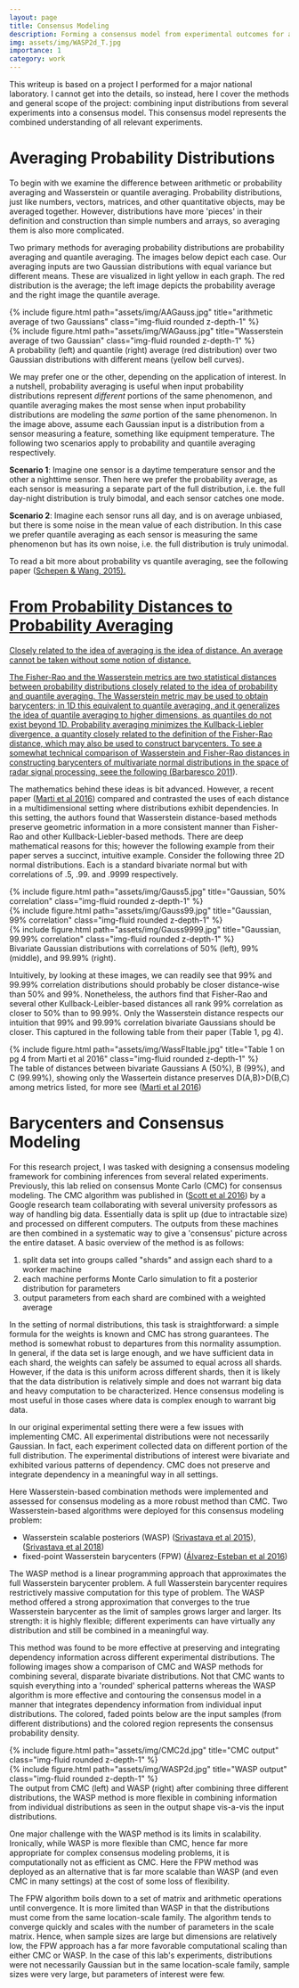 ```yaml
---
layout: page
title: Consensus Modeling
description: Forming a consensus model from experimental outcomes for a major national lab
img: assets/img/WASP2d_T.jpg
importance: 1
category: work
---
```


This writeup is based on a project I performed for a major national laboratory. I cannot get into the details, so instead, here I cover the methods and general scope of the project: combining input distributions from several experiments into a consensus model. This consensus model represents the combined understanding of all relevant experiments.

# Averaging Probability Distributions

To begin with we examine the difference between arithmetic or probability averaging and Wasserstein or quantile averaging. Probability distributions, just like numbers, vectors, matrices, and other quantitative objects, may be averaged together. However, distributions have more 'pieces' in their definition and construction than simple numbers and arrays, so averaging them is also more complicated.

Two primary methods for averaging probability distributions are probability averaging and quantile averaging. The images below depict each case. Our averaging inputs are two Gaussian distributions with equal variance but different means. These are visualized in light yellow in each graph. The red distribution is the average; the left image depicts the probability average and the right image the quantile average.

<div class="row">
    <div class="col-sm mt-3 mt-md-0">
        {% include figure.html path="assets/img/AAGauss.jpg" title="arithmetic average of two Gaussians" class="img-fluid rounded z-depth-1" %}
    </div>
    <div class="col-sm mt-3 mt-md-0">
        {% include figure.html path="assets/img/WAGauss.jpg" title="Wasserstein average of two Gaussian" class="img-fluid rounded z-depth-1" %}
    </div>
</div>
<div class="caption">
    A probability (left) and quantile (right) average (red distribution) over two Gaussian distributions with different means (yellow bell curves).
</div>

We may prefer one or the other, depending on the application of interest. In a nutshell, probability averaging is useful when input probability distributions represent *different* portions of the same phenomenon, and quantile averaging makes the most sense when input probability distributions are modeling the *same* portion of the same phenomenon. In the image above, assume each Gaussian input is a distribution from a sensor measuring a feature, something like equipment temperature. The following two scenarios apply to probability and quantile averaging respectively.

**Scenario 1**: Imagine one sensor is a daytime temperature sensor and the other a nighttime sensor. Then here we prefer the probability average, as each sensor is measuring a separate part of the full distribution, i.e. the full day-night distribution is truly bimodal, and each sensor catches one mode.

**Scenario 2**: Imagine each sensor runs all day, and is on average unbiased, but there is some noise in the mean value of each distribution. In this case we prefer quantile averaging as each sensor is measuring the same phenomenon but has its own noise, i.e. the full distribution is truly unimodal.

To read a bit more about probability vs quantile averaging, see the following paper (<a href="https://doi.org/10.1002/2014WR016163">Schepen & Wang, 2015).

# From Probability Distances to Probability Averaging

Closely related to the idea of averaging is the idea of distance. An average cannot be taken without some notion of distance. 

The Fisher-Rao and the Wasserstein metrics are two statistical distances between probability distributions closely related to the idea of probability and quantile averaging. The Wasserstein metric may be used to obtain barycenters; in 1D this equivalent to quantile averaging, and it generalizes the idea of quantile averaging to higher dimensions, as quantiles do not exist beyond 1D. Probability averaging minimizes the Kullback-Liebler divergence, a quantity closely related to the definition of the Fisher-Rao distance, which may also be used to construct barycenters. To see a somewhat technical comparison of Wasserstein and Fisher-Rao distances in constructing barycenters of multivariate normal distributions in the space of radar signal processing, seee the following (<a href="https://ieeexplore.ieee.org/abstract/document/6042179">Barbaresco 2011</a>).

The mathematics behind these ideas is bit advanced. However, a recent paper (<a href="https://doi.org/10.1109/SSP.2016.7551770">Marti et al 2016</a>) compared and contrasted the uses of each distance in a multidimensional setting where distributions exhibit dependencies. In this setting, the authors found that Wasserstein distance-based methods preserve geometric information in a more consistent manner than Fisher-Rao and other Kullback-Liebler-based methods. There are deep mathematical reasons for this; however the following example from their paper serves a succinct, intuitive example. Consider the following three 2D normal distributions. Each is a standard bivariate normal but with correlations of .5, .99. and .9999 respectively.

<div class="row">
    <div class="col-sm mt-3 mt-md-0">
        {% include figure.html path="assets/img/Gauss5.jpg" title="Gaussian, 50% correlation" class="img-fluid rounded z-depth-1" %}
    </div>
    <div class="col-sm mt-3 mt-md-0">
        {% include figure.html path="assets/img/Gauss99.jpg" title="Gaussian, 99% correlation" class="img-fluid rounded z-depth-1" %}
    </div>
    <div class="col-sm mt-3 mt-md-0">
        {% include figure.html path="assets/img/Gauss9999.jpg" title="Gaussian, 99.99% correlation" class="img-fluid rounded z-depth-1" %}
    </div>
</div>
<div class="caption">
    Bivariate Gaussian distributions with correlations of 50% (left), 99% (middle), and 99.99% (right).
</div>

Intuitively, by looking at these images, we can readily see that 99% and 99.99% correlation distributions should probably be closer distance-wise than 50% and 99%. Nonetheless, the authors find that Fisher-Rao and several other Kullback-Leibler-based distances all rank 99% correlation as closer to 50% than to 99.99%. Only the Wasserstein distance respects our intuition that 99% and 99.99% correlation bivariate Gaussians should be closer. This captured in the following table from their paper (Table 1, pg 4).

<div class="row">
    <div class="col-sm mt-3 mt-md-0">
        {% include figure.html path="assets/img/WassFItable.jpg" title="Table 1 on pg 4 from Marti et al 2016" class="img-fluid rounded z-depth-1" %}
    </div>
</div>
<div class="caption">
    The table of distances between bivariate Gaussians A (50%), B (99%), and C (99.99%), showing only the Wassertein distance preserves D(A,B)>D(B,C) among metrics listed, for more see (<a href="https://doi.org/10.1109/SSP.2016.7551770">Marti et al 2016</a>) 
</div>

# Barycenters and Consensus Modeling

For this research project, I was tasked with designing a consensus modeling framework for combining inferences from several related experiments. Previously, this lab relied on consensus Monte Carlo (CMC) for consensus modeling. The CMC algorithm was published in (<a href="https://doi.org/10.1080/17509653.2016.1142191">Scott et al 2016</a>) by a Google research team collaborating with several university professors as way of handling big data. Essentially data is split up (due to intractable size) and processed on different computers. The outputs from these machines are then combined in a systematic way to give a 'consensus' picture across the entire dataset. A basic overview of the method is as follows:

1. split data set into groups called "shards" and assign each shard to a worker machine
2. each machine performs Monte Carlo simulation to fit a posterior distribution for parameters
3. output parameters from each shard are combined with a weighted average

In the setting of normal distributions, this task is straightforward: a simple formula for the weights is known and CMC has strong guarantees. The method is somewhat robust to departures from this normality assumption. In general, if the data set is large enough, and we have sufficient data in each shard, the weights can safely be assumed to equal across all shards. However, if the data is this uniform across different shards, then it is likely that the data distribution is relatively simple and does not warrant big data and heavy computation to be characterized. Hence consensus modeling is most useful in those cases where data is complex enough to warrant big data.

In our original experimental setting there were a few issues with implementing CMC. All experimental distributions were not necessarily Gaussian. In fact, each experiment collected data on different portion of the full distribution. The experimental distributions of interest were bivariate and exhibited various patterns of dependency. CMC does not preserve and integrate dependency in a meaningful way in all settings.

Here Wasserstein-based combination methods were implemented and assessed for consensus modeling as a more robust method than CMC. Two Wasserstein-based algorithms were deployed for this consensus modeling problem: 

* Wasserstein scalable posteriors (WASP) (<a href="https://proceedings.mlr.press/v38/srivastava15.html">Srivastava et al 2015</a>), (<a href="https://jmlr.org/papers/v19/17-084.html">Srivastava et al 2018</a>)
* fixed-point Wasserstein barycenters (FPW) (<a href="https://www.sciencedirect.com/science/article/pii/S0022247X16300907">Álvarez-Esteban et al 2016</a>)
    
The WASP method is a linear programming approach that approximates the full Wasserstein barycenter problem. A full Wasserstein barycenter requires restrictively massive computation for this type of problem. The WASP method offered a strong approximation that converges to the true Wasserstein barycenter as the limit of samples grows larger and larger. Its strength: it is highly flexible; different experiments can have virtually any distribution and still be combined in a meaningful way. 

This method was found to be more effective at preserving and integrating dependency information across different experimental distributions. The following images show a comparison of CMC and WASP methods for combining several, disparate bivariate distributions. Not that CMC wants to squish everything into a 'rounded' spherical patterns whereas the WASP algorithm is more effective and contouring the consensus model in a manner that integrates dependency information from individual input distributions. The colored, faded points below are the input samples (from different distributions) and the colored region represents the consensus probability density.

<div class="row">
    <div class="col-sm mt-3 mt-md-0">
        {% include figure.html path="assets/img/CMC2d.jpg" title="CMC output" class="img-fluid rounded z-depth-1" %}
    </div>
    <div class="col-sm mt-3 mt-md-0">
        {% include figure.html path="assets/img/WASP2d.jpg" title="WASP output" class="img-fluid rounded z-depth-1" %}
    </div>
</div>
<div class="caption">
    The output from CMC (left) and WASP (right) after combining three different distributions, the WASP method is more flexible in combining information from individual distributions as seen in the output shape vis-a-vis the input distributions. 
</div>

One major challenge with the WASP method is its limits in scalability. Ironically, while WASP is more flexible than CMC, hence far more appropriate for complex consensus modeling problems, it is computationally not as efficient as CMC. Here the FPW method was deployed as an alternative that is far more scalable than WASP (and even CMC in many settings) at the cost of some loss of flexibility. 
    
The FPW algorithm boils down to a set of matrix and arithmetic operations until convergence. It is more limited than WASP in that the distributions must come from the same location-scale family. The algorithm tends to converge quickly and scales with the number of parameters in the scale matrix. Hence, when sample sizes are large but dimensions are relatively low, the FPW approach has a far more favorable computational scaling than either CMC or WASP. In the case of this lab's experiments, distributions were not necessarily Gaussian but in the same location-scale family, sample sizes were very large, but parameters of interest were few.
    
